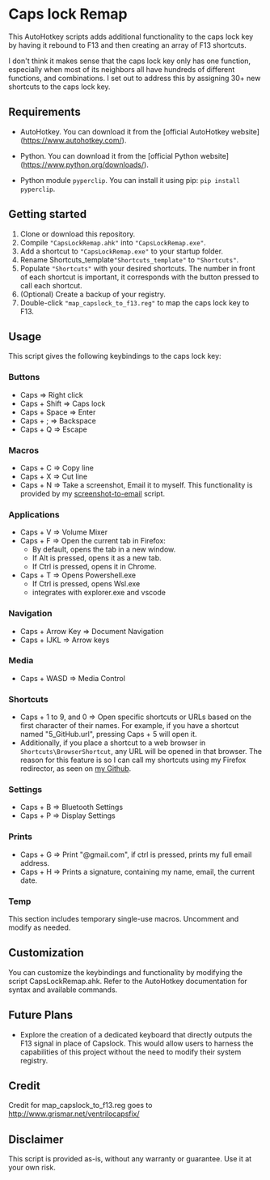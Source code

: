 # Caps lock Remap

This AutoHotkey scripts adds additional functionality to the caps lock key by
having it rebound to F13 and then creating an array of F13 shortcuts.

I don't think it makes sense that the caps lock key only has one function,
especially when most of its neighbors all have hundreds of different functions,
and combinations. I set out to address this by assigning 30+ new shortcuts to
the caps lock key.

## Requirements

- AutoHotkey. You can download it from the [official AutoHotkey website]
  (https://www.autohotkey.com/).
- Python. You can download it from the [official Python website]
  (https://www.python.org/downloads/).

- Python module `pyperclip`. You can install it using pip:
  `pip install pyperclip`.

## Getting started

1. Clone or download this repository.
2. Compile `"CapsLockRemap.ahk"` into `"CapsLockRemap.exe"`.
3. Add a shortcut to `"CapsLockRemap.exe"` to your startup folder.
4. Rename Shortcuts_template`"Shortcuts_template"` to `"Shortcuts"`.
5. Populate `"Shortcuts"` with your desired shortcuts. The number in front of
   each shortcut is important, it corresponds with the button pressed to call
   each shortcut.
6. (Optional) Create a backup of your registry.
7. Double-click `"map_capslock_to_f13.reg"` to map the caps lock key to F13.

## Usage

This script gives the following keybindings to the caps lock key:

### Buttons

- Caps => Right click
- Caps + Shift => Caps lock
- Caps + Space => Enter
- Caps + ; => Backspace
- Caps + Q => Escape

### Macros

- Caps + C => Copy line
- Caps + X => Cut line
- Caps + N => Take a screenshot, Email it to myself. This functionality is
  provided by my
  [screenshot-to-email](https://github.com/HBoyd255/screenshot-to-email) script.

### Applications

- Caps + V => Volume Mixer
- Caps + F => Open the current tab in Firefox:
  - By default, opens the tab in a new window.
  - If Alt is pressed, opens it as a new tab.
  - If Ctrl is pressed, opens it in Chrome.
- Caps + T => Opens Powershell.exe
  - If Ctrl is pressed, opens Wsl.exe
  - integrates with explorer.exe and vscode

### Navigation

- Caps + Arrow Key => Document Navigation
- Caps + IJKL => Arrow keys

### Media

- Caps + WASD => Media Control

### Shortcuts

- Caps + 1 to 9, and 0 => Open specific shortcuts or URLs based on the first
  character of their names. For example, if you have a shortcut named
  "5_GitHub.url", pressing Caps + 5 will open it.
- Additionally, if you place a shortcut to a web browser in
  `Shortcuts\BrowserShortcut`, any URL will be opened in that browser. The
  reason for this feature is so I can call my shortcuts using my Firefox
  redirector, as seen on
  [my Github](https://github.com/H-Boyd/FirefoxRedirector).

### Settings

- Caps + B => Bluetooth Settings
- Caps + P => Display Settings

### Prints

- Caps + G => Print "@gmail.com", if ctrl is pressed, prints my full email
  address.
- Caps + H => Prints a signature, containing my name, email, the current date.

### Temp

This section includes temporary single-use macros. Uncomment and modify as
needed.

## Customization

You can customize the keybindings and functionality by modifying the script
CapsLockRemap.ahk. Refer to the AutoHotkey documentation for syntax and
available commands.

## Future Plans

- Explore the creation of a dedicated keyboard that directly outputs the F13
  signal in place of Capslock. This would allow users to harness the
  capabilities of this project without the need to modify their system registry.

## Credit

Credit for map_capslock_to_f13.reg goes to
http://www.grismar.net/ventrilocapsfix/

## Disclaimer

This script is provided as-is, without any warranty or guarantee. Use it at your
own risk.

